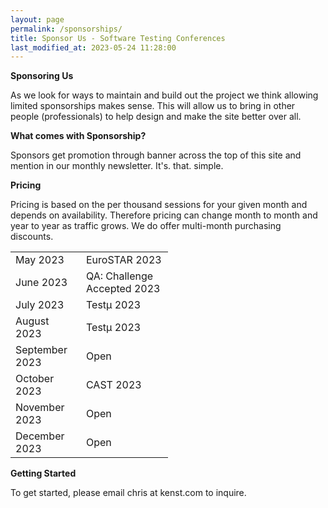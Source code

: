 ```yaml
---
layout: page
permalink: /sponsorships/
title: Sponsor Us - Software Testing Conferences
last_modified_at: 2023-05-24 11:28:00
---
```


**Sponsoring Us**

As we look for ways to maintain and build out the project we think allowing limited sponsorships makes sense. This will
allow us to bring in other people (professionals) to help design and make the site better over all.

**What comes with Sponsorship?**

Sponsors get promotion through banner across the top of this site and mention in our monthly newsletter. It's. that.
simple.

**Pricing**

Pricing is based on the per thousand sessions for your given month and depends on availability. Therefore pricing can
change month to month and year to year as traffic grows. We do offer multi-month purchasing discounts.

<table style="width:50%" align="center">
  <tr>
    <td>May 2023</td>
    <td>EuroSTAR 2023</td>
  </tr>
  <tr>
    <td>June 2023</td>
    <td>QA: Challenge Accepted 2023</td>
  </tr>
    <tr>
    <td>July 2023</td>
    <td>Testμ 2023</td>
  </tr>
  <tr>
    <td>August 2023</td>
    <td>Testμ 2023</td>
  </tr>
  <tr>
    <td>September 2023</td>
    <td>Open</td>
  </tr>
  <tr>
    <td>October 2023</td>
    <td>CAST 2023</td>
  </tr>
  <tr>
    <td>November 2023</td>
    <td>Open</td>
  </tr>
  <tr>
    <td>December 2023</td>
    <td>Open</td>
  </tr>
</table>


**Getting Started**

To get started, please email chris at kenst.com to inquire.